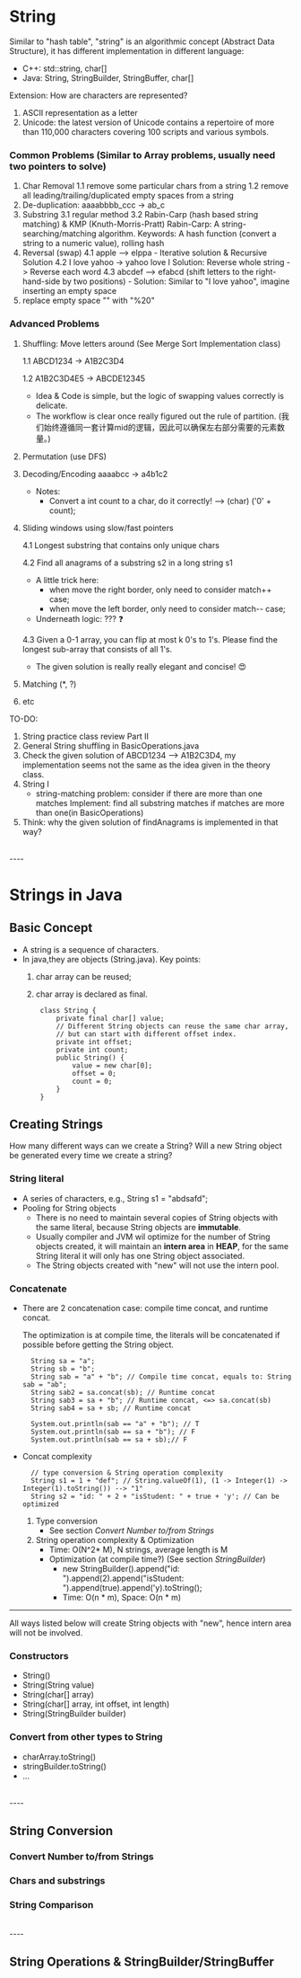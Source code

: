 # String

Similar to "hash table", "string" is an algorithmic concept (Abstract Data Structure), it has different implementation in different language:
- C++: std::string, char[]
- Java: String, StringBuilder, StringBuffer, char[]

Extension: How are characters are represented?
1. ASCII representation as a letter
2. Unicode: the latest version of Unicode contains a repertoire of more than 110,000 characters covering 100 scripts and various symbols.

### Common Problems (Similar to Array problems, usually need two pointers to solve)
1. Char Removal
    1.1 remove some particular chars from a string
    1.2 remove all leading/trailing/duplicated empty spaces from a string
2. De-duplication: aaaabbbb_ccc -> ab_c
3. Substring
    3.1 regular method
    3.2 Rabin-Carp (hash based string matching) & KMP (Knuth-Morris-Pratt)
    Rabin-Carp: A string-searching/matching algorithm. Keywords: A hash function (convert a string to a numeric value), rolling hash
4. Reversal (swap)
    4.1 apple --> elppa 
        - Iterative solution & Recursive Solution
    4.2 I love yahoo -> yahoo love I 
        Solution: Reverse whole string -> Reverse each word
    4.3 abcdef --> efabcd (shift letters to the right-hand-side by two positions) 
        - Solution: Similar to "I love yahoo", imagine inserting an empty space
5. replace empty space "" with "%20"

### Advanced Problems
1. Shuffling: Move letters around (See Merge Sort Implementation class)
    
    1.1 ABCD1234 -> A1B2C3D4
    
    1.2 A1B2C3D4E5 -> ABCDE12345
        
    - Idea & Code is simple, but the logic of swapping values correctly is delicate.
    - The workflow is clear once really figured out the rule of partition. (我们始终遵循同一套计算mid的逻辑，因此可以确保左右部分需要的元素数量。)

2. Permutation (use DFS)

3. Decoding/Encoding aaaabcc -> a4b1c2
    - Notes:
        - Convert a int count to a char, do it correctly! --> (char) ('0' + count); 

4. Sliding windows using slow/fast pointers

    4.1 Longest substring that contains only unique chars
    
    4.2 Find all anagrams of a substring s2 in a long string s1
        
    - A little trick here: 
        - when move the right border, only need to consider match++ case;
        - when move the left border, only need to consider match-- case;
    - Underneath logic: ??? :question:
    
    4.3 Given a 0-1 array, you can flip at most k 0's to 1's. Please find the longest sub-array that consists of all 1's.
    - The given solution is really really elegant and concise! :heart_eyes:

5. Matching (*, ?)

6. etc


TO-DO: 
1. String practice class review Part II
3. General String shuffling in BasicOperations.java
4. Check the given solution of ABCD1234 --> A1B2C3D4, my implementation seems not the same as the idea given in the theory class.
5. String I
    - string-matching problem: consider if there are more than one matches
    Implement: find all substring matches if matches are more than one(in BasicOperations)
6. Think: why the given solution of findAnagrams is implemented in that way?


<br />
----

# Strings in Java
## Basic Concept
- A string is a sequence of characters.
- In java,they are objects (String.java). Key points: 
    1. char array can be reused; 
    2. char array is declared as final.

            class String {
                private final char[] value;
                // Different String objects can reuse the same char array,
                // but can start with different offset index.
                private int offset;
                private int count;
                public String() {
                    value = new char[0];
                    offset = 0;
                    count = 0;
                }
            }

## Creating Strings
How many different ways can we create a String? Will a new String object be generated every time we create a string?

### String literal
- A series of characters, e.g., String s1 = "abdsafd";
- Pooling for String objects
    - There is no need to maintain several copies of String objects with the same literal, because String objects are **immutable**.
    - Usually compiler and JVM wil optimize for the number of String objects created, it will maintain an **intern area** in **HEAP**, for the same String literal it will only has one String object associated.
    - The String objects created with "new" will not use the intern pool.

### Concatenate
- There are 2 concatenation case: compile time concat, and runtime concat.
    
    The optimization is at compile time, the literals will be concatenated if possible before getting the String object.
    
        String sa = "a"; 
        String sb = "b";
        String sab = "a" + "b"; // Compile time concat, equals to: String sab = "ab";
        String sab2 = sa.concat(sb); // Runtime concat
        String sab3 = sa + "b"; // Runtime concat, <=> sa.concat(sb)
        String sab4 = sa + sb; // Runtime concat

        System.out.println(sab == "a" + "b"); // T
        System.out.println(sab == sa + "b"); // F
        System.out.println(sab == sa + sb);// F

- Concat complexity

        // type conversion & String operation complexity
        String s1 = 1 + "def"; // String.valueOf(1), (1 -> Integer(1) -> Integer(1).toString()) --> "1"
        String s2 = "id: " + 2 + "isStudent: " + true + 'y'; // Can be optimized

    1. Type conversion
        - See section _Convert Number to/from Strings_
    2. String operation complexity & Optimization
        - Time: O(N^2* M), N strings, average length is M
        - Optimization (at compile time?) (See section _StringBuilder_)
            - new StringBuilder().append("id: ").append(2).append("isStudent: ").append(true).append('y).toString(); 
            - Time: O(n * m), Space: O(n * m)

----
All ways listed below will create String objects with "new", hence intern area will not be involved.
### Constructors
- String()
- String(String value)
- String(char[] array)
- String(char[] array, int offset, int length)
- String(StringBuilder builder)

### Convert from other types to String
- charArray.toString()
- stringBuilder.toString()
- ...

<br />
----

## String Conversion

### Convert Number to/from Strings
### Chars and substrings

### String Comparison

<br />
----

## String Operations & StringBuilder/StringBuffer
